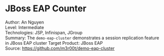 JBoss EAP Counter
========================
Author: An Nguyen  
Level: Intermediate  
Technologies: JSP, Infinispan, JGroup  
Summary: The `demo-eap-cluster` demonstrates a session replication feature in JBoss EAP cluster
Target Product: JBoss EAP  
Source: <https://github.com/m3r00t/demo-eap-cluster>

